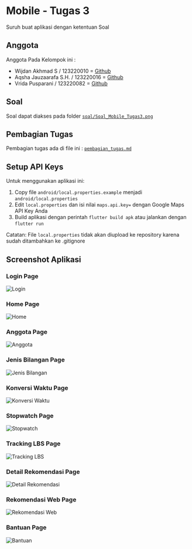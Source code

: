 # Mobile - Tugas 3

Suruh buat aplikasi dengan ketentuan Soal

## Anggota

Anggota Pada Kelompok ini :

- Wijdan Akhmad S / 123220010 = [Github](https://github.com/Simad9)
- Aqsha Jauzaarafa S.H. / 123220016 = [Github](https://github.com/aqshajr)
- Vrida Pusparani / 123220082 = [Github](https://github.com/vridaa)

## Soal

Soal dapat diakses pada folder [`soal/Soal_Mobile_Tugas3.png`](soal/Soal_Mobile_Tugas3.png)

## Pembagian Tugas
Pembagian tugas ada di file ini : [`pembagian_tugas.md`](soal/pembagian_tugas.md)

## Setup API Keys
Untuk menggunakan aplikasi ini:

1. Copy file `android/local.properties.example` menjadi `android/local.properties`
2. Edit `local.properties` dan isi nilai `maps.api.key=` dengan Google Maps API Key Anda
3. Build aplikasi dengan perintah `flutter build apk` atau jalankan dengan `flutter run`

Catatan: File `local.properties` tidak akan diupload ke repository karena sudah ditambahkan ke .gitignore

## Screenshot Aplikasi

### Login Page
![Login](screenshots/login.jpg)

### Home Page
![Home](screenshots/home_page.jpg)

### Anggota Page
![Anggota](screenshots/anggota_page.jpg)

### Jenis Bilangan Page
![Jenis Bilangan](screenshots/jenis_bilangan.jpg)

### Konversi Waktu Page
![Konversi Waktu](screenshots/konversi_waktu.jpg)

### Stopwatch Page
![Stopwatch](screenshots/stopwatch.jpg)

### Tracking LBS Page
![Tracking LBS](screenshots/lbs_track.jpg)

### Detail Rekomendasi Page
![Detail Rekomendasi](screenshots/detail_rekomendasi.jpg)

### Rekomendasi Web Page
![Rekomendasi Web](screenshots/rekomendasi_web.jpg)

### Bantuan Page
![Bantuan](screenshots/bantuan_page.jpg)

